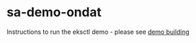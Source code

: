 # sa-demo-ondat

Instructions to run the eksctl demo - please see [demo building](./Demo-Building.md)
